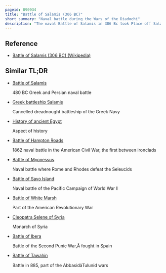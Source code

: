 ```yaml
---
pageid: 890934
title: "Battle of Salamis (306 BC)"
short_summary: "Naval battle during the Wars of the Diadochi"
description: "The naval Battle of Salamis in 306 Bc took Place off Salamis Cyprus between the Fleets of Ptolemy I of Egypt and Antigonus i monophthalmus two of the diadochi Generals who fought each other for Control of his."
---
```


## Reference

- [Battle of Salamis (306 BC) (Wikipedia)](https://en.wikipedia.org/?curid=890934)

## Similar TL;DR

- [Battle of Salamis](/tldr/en/battle-of-salamis)

  480 BC Greek and Persian naval battle

- [Greek battleship Salamis](/tldr/en/greek-battleship-salamis)

  Cancelled dreadnought battleship of the Greek Navy

- [History of ancient Egypt](/tldr/en/history-of-ancient-egypt)

  Aspect of history

- [Battle of Hampton Roads](/tldr/en/battle-of-hampton-roads)

  1862 naval battle in the American Civil War, the first between ironclads

- [Battle of Myonessus](/tldr/en/battle-of-myonessus)

  Naval battle where Rome and Rhodes defeat the Seleucids

- [Battle of Savo Island](/tldr/en/battle-of-savo-island)

  Naval battle of the Pacific Campaign of World War II

- [Battle of White Marsh](/tldr/en/battle-of-white-marsh)

  Part of the American Revolutionary War

- [Cleopatra Selene of Syria](/tldr/en/cleopatra-selene-of-syria)

  Monarch of Syria

- [Battle of Ibera](/tldr/en/battle-of-ibera)

  Battle of the Second Punic War,Â fought in Spain

- [Battle of Tawahin](/tldr/en/battle-of-tawahin)

  Battle in 885, part of the AbbasidâTulunid wars
